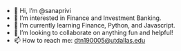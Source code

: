 - 👋 Hi, I’m @sanaprivi
- 👀 I’m interested in Finance and Investment Banking.
- 🌱 I’m currently learning Finance, Python, and Javascript.
- 💞️ I’m looking to collaborate on anything fun and helpful!
- 📫 How to reach me: dtn190005@utdallas.edu

<!---
sanaprivi/sanaprivi is a ✨ special ✨ repository because its `README.md` (this file) appears on your GitHub profile.
You can click the Preview link to take a look at your changes.
--->
